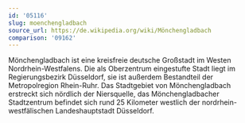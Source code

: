 ```yaml
---
id: '05116'
slug: moenchengladbach
source_url: https://de.wikipedia.org/wiki/Mönchengladbach
comparison: '09162'
---
```


Mönchengladbach ist eine kreisfreie deutsche Großstadt im Westen Nordrhein-Westfalens. Die als Oberzentrum eingestufte Stadt liegt im Regierungsbezirk Düsseldorf, sie ist außerdem Bestandteil der Metropolregion Rhein-Ruhr. Das Stadtgebiet von Mönchengladbach erstreckt sich nördlich der Niersquelle, das Mönchengladbacher Stadtzentrum befindet sich rund 25 Kilometer westlich der nordrhein-westfälischen Landeshauptstadt Düsseldorf.
